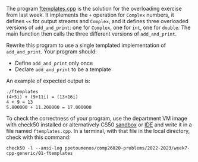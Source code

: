 The program [ftemplates.cpp](ftemplates.cpp) is the solution for the
overloading exercise from last week. It implements the `+` operation for
`Complex` numbers, it defines `<<` for output streams and `Complex`, and it
defines three overloaded versions of `add_and_print`: one for `Complex`, one
for `int`, one for `double`. The main function then calls the three different
versions of `add_and_print`.

Rewrite this program to use a single templated implementation of
`add_and_print`. Your program should:

- Define `add_and_print` only once
- Declare `add_and_print` to be a template


An example of expected output is:
```shell
./ftemplates     
(4+5i) + (9+11i) = (13+16i)
4 + 9 = 13
5.800000 + 11.200000 = 17.000000
```

To check the correctness of your program, use the department VM image with check50 installed or alternatively CS50 [sandbox](sandbox.cs50.io)
or [IDE](ide.cs50.io) and write it in a file named `ftemplates.cpp`. In a
terminal, with that file in the local directory, check with this command:
```shell
check50 -l --ansi-log ppetoumenos/comp26020-problems/2022-2023/week7-cpp-generic/01-ftemplates
```
